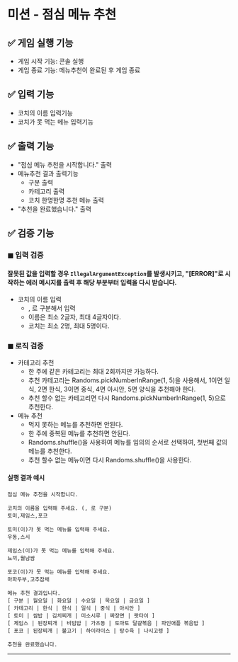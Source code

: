 # 미션 - 점심 메뉴 추천
## ✅ 게임 실행 기능
- 게임 시작 기능: 콘솔 실행
- 게임 종료 기능: 메뉴추천이 완료된 후 게임 종료

## ✅ 입력 기능
- 코치의 이름 입력기능
- 코치가 못 먹는 메뉴 입력기능

## ✅ 출력 기능
- "점심 메뉴 추천을 시작합니다." 출력
- 메뉴추천 결과 출력기능
    - 구분 출력
    - 카테고리 출력
    - 코치 한명한명 추천 메뉴 출력
- "추천을 완료했습니다." 출력

## ✅ 검증 기능

### **◼ 입력 검증**
#### 잘못된 값을 입력할 경우 `IllegalArgumentException`를 발생시키고, "[ERROR]"로 시작하는 에러 메시지를 출력 후 해당 부분부터 입력을 다시 받습니다.
- 코치의 이름 입력
    - , 로 구분해서 입력
    - 이름은 최소 2글자, 최대 4글자이다.
    - 코치는 최소 2명, 최대 5명이다.

### **◼ 로직 검증**
- 카테고리 추천
  - 한 주에 같은 카테고리는 최대 2회까지만 가능하다.
  - 추천 카테고리는 Randoms.pickNumberInRange(1, 5)을 사용해서,  1이면 일식, 2면 한식, 3이면 중식, 4면 아시안, 5면 양식을 추천해야 한다.
  - 추천 할수 없는 카테고리면 다시 Randoms.pickNumberInRange(1, 5)으로 추천한다.
- 메뉴 추천
  - 먹지 못하는 메뉴를 추천하면 안된다.
  - 한 주에 중복된 메뉴를 추천하면 안된다.
  - Randoms.shuffle()을 사용하여 메뉴를 임의의 순서로 선택하여, 첫번째 값의 메뉴를 추천한다.
  - 추천 할수 없는 메뉴이면 다시 Randoms.shuffle()을 사용한다.

#### 실행 결과 예시

```
점심 메뉴 추천을 시작합니다.

코치의 이름을 입력해 주세요. (, 로 구분)
토미,제임스,포코

토미(이)가 못 먹는 메뉴를 입력해 주세요.
우동,스시

제임스(이)가 못 먹는 메뉴를 입력해 주세요.
뇨끼,월남쌈

포코(이)가 못 먹는 메뉴를 입력해 주세요.
마파두부,고추잡채

메뉴 추천 결과입니다.
[ 구분 | 월요일 | 화요일 | 수요일 | 목요일 | 금요일 ]
[ 카테고리 | 한식 | 한식 | 일식 | 중식 | 아시안 ]
[ 토미 | 쌈밥 | 김치찌개 | 미소시루 | 짜장면 | 팟타이 ]
[ 제임스 | 된장찌개 | 비빔밥 | 가츠동 | 토마토 달걀볶음 | 파인애플 볶음밥 ]
[ 포코 | 된장찌개 | 불고기 | 하이라이스 | 탕수육 | 나시고렝 ]

추천을 완료했습니다.
```

---
